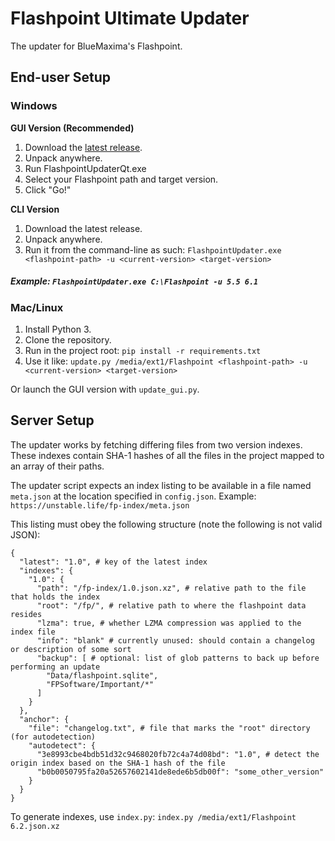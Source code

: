 # Flashpoint Ultimate Updater

The updater for BlueMaxima's Flashpoint.

## End-user Setup

### Windows

**GUI Version (Recommended)**

1. Download the [latest release](https://github.com/FlashpointProject/FlashpointUltimateUpdater/releases/latest).
2. Unpack anywhere.
3. Run FlashpointUpdaterQt.exe
4. Select your Flashpoint path and target version.
5. Click "Go!"

**CLI Version**

1. Download the latest release.
2. Unpack anywhere.
3. Run it from the command-line as such:
`FlashpointUpdater.exe <flashpoint-path> -u <current-version> <target-version>`

##### Example: `FlashpointUpdater.exe C:\Flashpoint -u 5.5 6.1`

### Mac/Linux

1. Install Python 3.
2. Clone the repository.
3. Run in the project root: `pip install -r requirements.txt`
4. Use it like: `update.py /media/ext1/Flashpoint <flashpoint-path> -u <current-version> <target-version>`

Or launch the GUI version with `update_gui.py`.

## Server Setup

The updater works by fetching differing files from two version indexes. These indexes contain SHA-1 hashes of all the files in the project mapped to an array of their paths.

The updater script expects an index listing to be available in a file named `meta.json` at the location specified in `config.json`. Example: `https://unstable.life/fp-index/meta.json`

This listing must obey the following structure (note the following is not valid JSON):

    {
      "latest": "1.0", # key of the latest index
      "indexes": {
        "1.0": {
          "path": "/fp-index/1.0.json.xz", # relative path to the file that holds the index
          "root": "/fp/", # relative path to where the flashpoint data resides
          "lzma": true, # whether LZMA compression was applied to the index file
          "info": "blank" # currently unused: should contain a changelog or description of some sort
          "backup": [ # optional: list of glob patterns to back up before performing an update
            "Data/flashpoint.sqlite",
            "FPSoftware/Important/*"
          ]
        }
      },
      "anchor": {
        "file": "changelog.txt", # file that marks the "root" directory (for autodetection)
        "autodetect": {
          "3e8993cbe4bdb51d32c9468020fb72c4a74d08bd": "1.0", # detect the origin index based on the SHA-1 hash of the file
          "b0b0050795fa20a52657602141de8ede6b5db00f": "some_other_version"
        }
      }
    }

To generate indexes, use `index.py`: `index.py /media/ext1/Flashpoint 6.2.json.xz`
